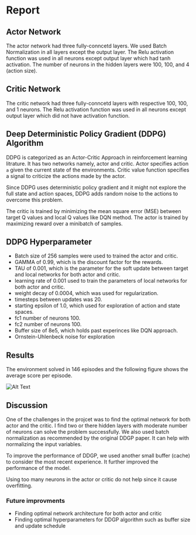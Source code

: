 # Report


## Actor Network


The actor network had three fully-conncetd layers. We used Batch Normalization in all layers except the output layer. The Relu activation function was used in all neurons except output layer which had tanh activation. The number of neurons in the hidden layers were 100, 100, and 4 (action size).


## Critic Network


The critic network had three fully-conncetd layers with respective 100, 100, and 1 neurons. The Relu activation function was used in all neurons except output layer which did not have activation function.

## Deep	Deterministic	Policy Gradient	(DDPG) Algorithm

DDPG is categorized as an Actor-Critic Approach in reinforcement learning litrature. It has two networks namely, actor and critic. Actor specifies action `a` given the current state of	the	environments. Critic value function	specifies	a	signal to criticize	the	actions	made by	the	actor.

Since DDPG uses deterministic	policy	gradient and it	might	not	explore	the	full state	and	action spaces, DDPG adds random noise to the actions to overcome this problem.

The critic is trained by minimizing the mean square error (MSE) between target Q values and local Q values like DQN method. The actor is trained by maximizing reward over a minibatch of samples. 


## DDPG Hyperparameter

- Batch size of 256 samples were used to trained the actor and critic.
- GAMMA of 0.99, which is the discount factor for the rewards.
- TAU of 0.001, which is the parameter for the soft update between target and local networks for both actor and critic.
- learning rate of 0.001 used to train the parameters of local networks for both actor and critic.
- weight decay of 0.0004, which was used for regularization.
- timesteps between updates was 20.
- starting epsilon of 1.0, which used for exploration of action and state spaces.
- fc1 number of neurons 100.
- fc2 number of neurons 100.
- Buffer size of 8e5, which holds past experinces like DQN approach. 
- Ornstein-Uhlenbeck noise for exploration

## Results


The environment solved in 146 episodes and the following figure shows the average score per episode.

![Alt Text](https://github.com/saeedkhaki92/reacher_DDPG/blob/master/result.png?raw=true)

## Discussion

One of the challenges in the projcet was to find the optimal network for both actor and the critic. I find two or there hidden layers with moderate number of neurons can solve the problem successfully. We also used batch normalization as recommended by the original DDGP paper. It can help with normalizing the input variables.

To improve the performance of DDGP, we used another small buffer (cache) to consider the most recent experience. It further improved the performance of the model. 

Using too many neurons in the actor or critic do not help since it cause overfitting.

### Future improvments
- Finding optimal network architecture for both actor and critic
- Finding optimal hyperparameters for DDGP algorithm such as buffer size and update schedule



